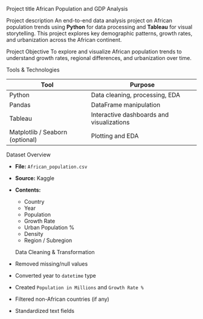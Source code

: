 Project title
African Population and GDP Analysis

Project description
An end-to-end data analysis project on African population trends using **Python** for data processing and **Tableau** for visual storytelling. This project explores key demographic patterns, growth rates, and urbanization across the African continent.

Project Objective
To explore and visualize African population trends to understand growth rates, regional differences, and urbanization over time.

Tools & Technologies

| Tool       | Purpose                                 |
|------------|------------------------------------------|
| Python     | Data cleaning, processing, EDA           |
| Pandas     | DataFrame manipulation                   |
| Tableau    | Interactive dashboards and visualizations|
| Matplotlib / Seaborn (optional) | Plotting and EDA    |

Dataset Overview
- **File:** `African_population.csv`
- **Source:** Kaggle
- **Contents:**
  - Country
  - Year
  - Population
  - Growth Rate
  - Urban Population %
  - Density
  - Region / Subregion
 
  Data Cleaning & Transformation
- Removed missing/null values
- Converted year to `datetime` type
- Created `Population in Millions` and `Growth Rate %`
- Filtered non-African countries (if any)
- Standardized text fields
